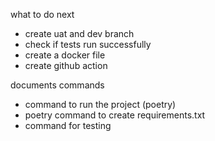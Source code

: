 what to do next

- create uat and dev branch 
- check if tests run successfully
- create a docker file
- create github action

documents commands
- command to run the project (poetry)
- poetry command to create requirements.txt
- command for testing